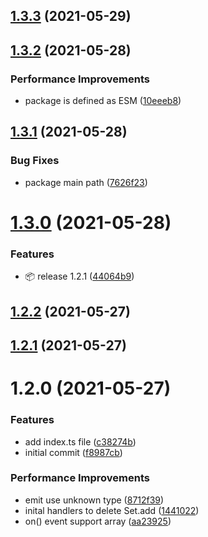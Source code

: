 ## [1.3.3](https://github.com/molvqingtai/event-hub/compare/1.3.2...1.3.3) (2021-05-29)

## [1.3.2](https://github.com/molvqingtai/event-hub/compare/1.3.1...1.3.2) (2021-05-28)


### Performance Improvements

* package is defined as ESM ([10eeeb8](https://github.com/molvqingtai/event-hub/commit/10eeeb82684cec9edf1cebe96a7229077eded500))

## [1.3.1](https://github.com/molvqingtai/event-hub/compare/1.3.0...1.3.1) (2021-05-28)


### Bug Fixes

* package main path ([7626f23](https://github.com/molvqingtai/event-hub/commit/7626f23f76a87d75c7d57430d8511c877e3596cd))

# [1.3.0](https://github.com/molvqingtai/event-hub/compare/1.2.0...1.3.0) (2021-05-28)


### Features

* :package: release 1.2.1 ([44064b9](https://github.com/molvqingtai/event-hub/commit/44064b9eea119019e29d6773d85794566b316360))

## [1.2.2](https://github.com/molvqingtai/event-hub/compare/1.2.1...1.2.2) (2021-05-27)

## [1.2.1](https://github.com/molvqingtai/event-hub/compare/1.2.0...1.2.1) (2021-05-27)

# 1.2.0 (2021-05-27)


### Features

* add index.ts file ([c38274b](https://github.com/molvqingtai/event-hub/commit/c38274b28a65d315f5939fcd73d45a544e3b6bba))
* initial commit ([f8987cb](https://github.com/molvqingtai/event-hub/commit/f8987cbc30edd773dbe22cb6bb263e957553c996))


### Performance Improvements

* emit use unknown type ([8712f39](https://github.com/molvqingtai/event-hub/commit/8712f3924a992c5fe2ea78b4dc1c9869bfbe1263))
* inital handlers to delete Set.add ([1441022](https://github.com/molvqingtai/event-hub/commit/1441022aebf5478b731b51e75271f1c54d432a7d))
* on() event support array ([aa23925](https://github.com/molvqingtai/event-hub/commit/aa2392573a07b6bd7e4ece03c0a7a648a09ce4d2))

